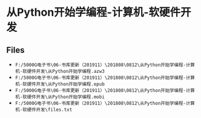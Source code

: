# 从Python开始学编程-计算机-软硬件开发

## Files

- `F:/5000G电子书\06-书库更新（201911）\201808\0812\从Python开始学编程-计算机-软硬件开发\从Python开始学编程.azw3`
- `F:/5000G电子书\06-书库更新（201911）\201808\0812\从Python开始学编程-计算机-软硬件开发\从Python开始学编程.epub`
- `F:/5000G电子书\06-书库更新（201911）\201808\0812\从Python开始学编程-计算机-软硬件开发\从Python开始学编程.mobi`
- `F:/5000G电子书\06-书库更新（201911）\201808\0812\从Python开始学编程-计算机-软硬件开发\files.txt`

